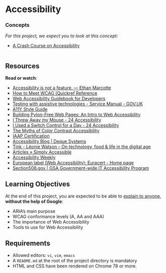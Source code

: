 # Accessibility

<div class="panel panel-default">
    <div class="panel-heading">
      <h3 class="panel-title">Concepts</h3>
    </div>
    <div class="panel-body">
      <p>
        <em>For this project, we expect you to look at this concept:</em>
      </p>
      <ul>
          <li>
            <a href="https://intranet.hbtn.io/concepts/186">A Crash Course on Accessibility</a>
          </li>
      </ul>
    </div>
</div>

<div class="panel panel-default" id="project-description">
  <div class="panel-body">
    <p><img src="https://holbertonintranet.s3.amazonaws.com/uploads/medias/2019/12/66ba13a2581c5457361a.png?X-Amz-Algorithm=AWS4-HMAC-SHA256&amp;X-Amz-Credential=AKIARDDGGGOU5BHMTQX4%2F20220822%2Fus-east-1%2Fs3%2Faws4_request&amp;X-Amz-Date=20220822T170400Z&amp;X-Amz-Expires=86400&amp;X-Amz-SignedHeaders=host&amp;X-Amz-Signature=063f04f665378927f5eab961891856f1742cbea32f39adeb42cfb7e8bf81a05a" alt="" style=""></p>

<h2>Resources</h2>

<p><strong>Read or watch</strong>:</p>

<ul>
<li><a href="https://ethanmarcotte.com/wrote/accessibility-is-not-a-feature/" title="Accessibility is not a feature. — Ethan Marcotte" target="_blank">Accessibility is not a feature. — Ethan Marcotte</a></li>
<li><a href="https://www.w3.org/WAI/WCAG21/quickref/?versions=2.0" title="How to Meet WCAG (Quickref Reference" target="_blank">How to Meet WCAG (Quickref Reference</a></li>
<li><a href="https://www.telerik.com/blogs/web-accessibility-guidebook-for-developers?fbclid=IwAR3v8sqaMyuAYfa14dZJpDKqJd-v8qKfaKeEvZJRKTcRIOabNnYGPo4rA7U" title="Web Accessibility Guidebook for Developers" target="_blank">Web Accessibility Guidebook for Developers</a></li>
<li><a href="https://www.gov.uk/service-manual/technology/testing-with-assistive-technologies" title="Testing with assistive technologies - Service Manual - GOV.UK" target="_blank">Testing with assistive technologies - Service Manual - GOV.UK</a></li>
<li><a href="https://a11y-style-guide.com/style-guide/" title="A11Y Style Guide" target="_blank">A11Y Style Guide</a></li>
<li><a href="https://engineering.vena.io/building-pylon-free-web-pages-an-intro-to-web-accessibility/" title="Building Pylon-Free Web Pages: An Intro to Web Accessibility" target="_blank">Building Pylon-Free Web Pages: An Intro to Web Accessibility</a></li>
<li><a href="https://www.24a11y.com/2018/i-threw-away-my-mouse/" title="I Threw Away my Mouse - 24 Accessibility" target="_blank">I Threw Away my Mouse - 24 Accessibility</a></li>
<li><a href="https://www.24a11y.com/2018/i-used-a-switch-control-for-a-day/" title="I Used a Switch Control for a Day - 24 Accessibility" target="_blank">I Used a Switch Control for a Day - 24 Accessibility</a></li>
<li><a href="https://uxmovement.com/buttons/the-myths-of-color-contrast-accessibility/" title="The Myths of Color Contrast Accessibility" target="_blank">The Myths of Color Contrast Accessibility</a></li>
<li><a href="https://www.accessibilityassociation.org/s/certification" title="IAAP Certification" target="_blank">IAAP Certification</a></li>
<li><a href="https://www.deque.com/blog/" title="Accessibility Blog | Deque Systems" target="_blank">Accessibility Blog | Deque Systems</a></li>
<li><a href="https://tink.uk" title="Tink - Léonie Watson – On technology, food &amp; life in the digital age" target="_blank">Tink - Léonie Watson – On technology, food &amp; life in the digital age</a></li>
<li><a href="http://simplyaccessible.com/articles/" title="Articles » Simply Accessible" target="_blank">Articles » Simply Accessible</a></li>
<li><a href="https://a11yweekly.com" title="Accessibility Weekly" target="_blank">Accessibility Weekly</a></li>
<li><a href="http://www.euracert.org/en/" title="European label (Web Accessibility): Euracert - Home page" target="_blank">European label (Web Accessibility): Euracert - Home page</a></li>
<li><a href="https://www.section508.gov" title="Section508.gov | GSA Government-wide IT Accessibility Program" target="_blank">Section508.gov | GSA Government-wide IT Accessibility Program</a></li>
</ul>

<h2>Learning Objectives</h2>

<p>At the end of this project, you are expected to be able to <a href="/rltoken/YPACVtPCGlM9EBt6TZoOug" title="explain to anyone" target="_blank">explain to anyone</a>, <strong>without the help of Google</strong>:</p>

<ul>
<li>ARIA’s main purpose</li>
<li>WCAG conformance levels (A, AA and AAA)</li>
<li>The importance of Web Accessibility</li>
<li>Tools to use for Web Accessibility</li>
</ul>

<h2>Requirements</h2>

<ul>
<li>Allowed editors: <code>vi</code>, <code>vim</code>, <code>emacs</code></li>
<li>A <code>README.md</code> at the root of the project directory is mandatory</li>
<li>HTML and CSS have been rendered on Chrome 78 or more.</li>
</ul>

  </div>
</div>